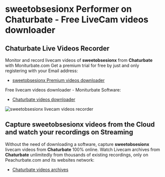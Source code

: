 # sweetobsesionx Performer on Chaturbate - Free LiveCam videos downloader

## Chaturbate Live Videos Recorder

Monitor and record livecam videos of **sweetobsesionx** from **Chaturbate** with Moniturbate.com
Get a premium trial for free by just and only registering with your Email address:
* [sweetobsesionx Premium videos downloader](https://moniturbate.com/request-demo-licence-key.html)

Free livecam videos downloader - Moniturbate Software:
* [Chaturbate videos downloader](https://moniturbate.com/moniturbate-download-software.html)

![sweetobsesionx livecam videos recorder](https://peachurnet.com/templates/moniturbate-software.png)


## Capture sweetobsesionx videos from the Cloud and watch your recordings on Streaming

Without the need of downloading a software, capture **sweetobsesionx** livecam videos from **Chaturbate** 100% online.
Watch Livecam archives from **Chaturbate** unlimitedly from thousands of existing recordings, only on Peachurbate.com and its websites network:
* [Chaturbate videos archives](https://peachurnet.com/)